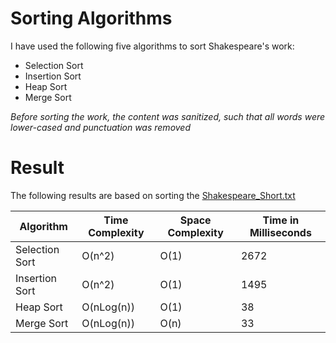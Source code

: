 # Sorting Algorithms
I have used the following five algorithms to sort Shakespeare's work:  
- Selection Sort  
- Insertion Sort  
- Heap Sort  
- Merge Sort  

*Before sorting the work, the content was sanitized, such that all words were lower-cased and punctuation was removed*

# Result
The following results are based on sorting the [Shakespeare_Short.txt](src/com/sorting/resources/Shakespeare_Short.txt)

|Algorithm|Time Complexity|Space Complexity|Time in Milliseconds|
|---|---|---|---|
|Selection Sort|O(n^2)|O(1)|2672|
|Insertion Sort|O(n^2)|O(1)|1495|
|Heap Sort|O(nLog(n))|O(1)|38|
|Merge Sort|O(nLog(n))|O(n)|33|
